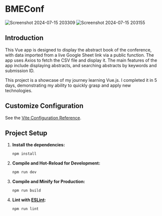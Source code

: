 

# BMEConf

![Screenshot 2024-07-15 203309](https://github.com/user-attachments/assets/d2469759-9938-452e-a1e7-550a50d462d0)
![Screenshot 2024-07-15 203155](https://github.com/user-attachments/assets/bc09b2c9-d4f3-4074-b419-a83aa6765ce0)

## Introduction
This Vue app is designed to display the abstract book of the conference, with data imported from a live Google Sheet link via a public function. The app uses Axios to fetch the CSV file and display it. The main features of the app include displaying abstracts, and searching abstracts by keywords and submission ID.

This project is a showcase of my journey learning Vue.js. I completed it in 5 days, demonstrating my ability to quickly grasp and apply new technologies.


## Customize Configuration

See the [Vite Configuration Reference](https://vitejs.dev/config/).

## Project Setup

1. **Install the dependencies:**
    ```sh
    npm install
    ```

2. **Compile and Hot-Reload for Development:**
    ```sh
    npm run dev
    ```

3. **Compile and Minify for Production:**
    ```sh
    npm run build
    ```

4. **Lint with [ESLint](https://eslint.org/):**
    ```sh
    npm run lint
    ```

